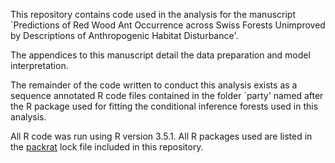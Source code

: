 This repository contains code used in the analysis for the manuscript `Predictions of Red Wood Ant Occurrence across Swiss Forests Unimproved by Descriptions of Anthropogenic Habitat Disturbance'.

The appendices to this manuscript detail the data preparation and model interpretation.

The remainder of the code written to conduct this analysis exists as a sequence annotated R code files contained in the folder `party' named after the R package used for fitting the conditional inference forests used in this analysis.

All R code was run using R version 3.5.1.
All R packages used are listed in the [packrat](https://rstudio.github.io/packrat/) lock file included in this repository.
